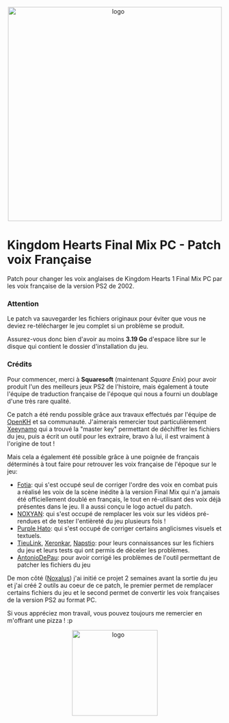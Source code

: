 <p align="center">
  <img src="KHFM-VF-Patch/resources/Images/logo.png" alt="logo" width="500"/></div>
</p>

# Kingdom Hearts Final Mix PC - Patch voix Française

Patch pour changer les voix anglaises de Kingdom Hearts 1 Final Mix PC par les voix française de la version PS2 de 2002.

### Attention

Le patch va sauvegarder les fichiers originaux pour éviter que vous ne deviez re-télécharger le jeu complet si un problème se produit.

Assurez-vous donc bien d'avoir au moins **3.19 Go** d'espace libre sur le disque qui contient le dossier d'installation du jeu.

### Crédits

Pour commencer, merci à **Squaresoft** (maintenant *Square Enix*) pour avoir produit l'un des meilleurs jeux PS2 de l'histoire, mais également à toute l'équipe de traduction française de l'époque qui nous a fourni un doublage d'une très rare qualité.

Ce patch a été rendu possible grâce aux travaux effectués par l'équipe de  [OpenKH](https://github.com/Xeeynamo/OpenKh) et sa communauté. J'aimerais remercier tout particulièrement [Xeeynamo](https://twitter.com/xeeynamo) qui a trouvé la "master key" permettant de déchiffrer les fichiers du jeu, puis  a écrit un outil pour les extraire, bravo à lui, il est vraiment à l'origine de tout !

Mais cela a également été possible grâce à une poignée de français déterminés à tout faire pour retrouver les voix française de l'époque sur le jeu:
- [Fotia](https://twitter.com/Fotia_13): qui s'est occupé seul de corriger l'ordre des voix en combat puis a réalisé les voix de la scène inédite à la version Final Mix qui n'a jamais été officiellement doublé en français, le tout en ré-utilisant des voix déjà présentes dans le jeu. Il a aussi conçu le logo actuel du patch.
- [NOXYAN](https://twitter.com/Noxyan88): qui s'est occupé de remplacer les voix sur les vidéos pré-rendues et de tester l'entièreté du jeu plusieurs fois !
- [Purple Hato](https://twitter.com/PurpleHato): qui s'est occupé de corriger certains anglicismes visuels et textuels.
- [TieuLink](https://twitter.com/TieuLink), [Xeronkar](https://twitter.com/xeronkar), [Napstio](https://www.youtube.com/channel/UCR5O00P0r9BbKWb7X-Gfe-w): pour leurs connaissances sur les fichiers du jeu et leurs tests qui ont permis de déceler les problèmes.
- [AntonioDePau](https://twitter.com/AntonioDePau): pour avoir corrigé les problèmes de l'outil permettant de patcher les fichiers du jeu

De mon côté ([Noxalus]("https://twitter.com/Noxalus")) j'ai initié ce projet 2 semaines avant la sortie du jeu et j'ai créé 2 outils au coeur de ce patch, le premier permet de remplacer certains fichiers du jeu et le second permet de convertir les voix françaises de la version PS2 au format PC.

Si vous appréciez mon travail, vous pouvez toujours me remercier en m'offrant une pizza ! :p

<p align="center">
  <a href="https://www.paypal.com/donate/?business=QB2DD2YWXZ79E&currency_code=EUR"><img src="KHFM-VF-Patch/resources/Images/donate.png" alt="logo" width="200"/></href>
</p>
